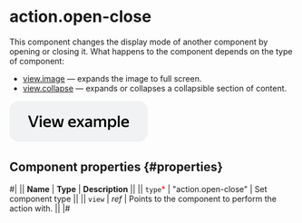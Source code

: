 # action.open-close

This component changes the display mode of another component by opening or closing it. What happens to the component depends on the type of component:

- [view.image](view.image.md) — expands the image to full screen.
- [view.collapse](view.collapse.md) — expands or collapses a collapsible section of content.

[![View example in the sandbox](../_images/buttons/view-example.svg)](https://ya.cc/t/5rw-rEtC3tzAcs)

## Component properties {#properties}

#|
|| **Name** | **Type** | **Description** ||
|| `type`<span style="color: red">\*</span> | "action.open-close" | Set component type ||
|| `view` | _ref_ | Points to the component to perform the action with. ||
|#
